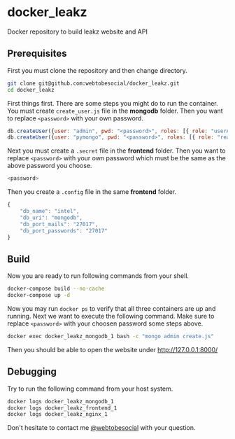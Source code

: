 # docker_leakz

Docker repository to build leakz website and API


## Prerequisites

First you must clone the repository and then change directory.

```sh
git clone git@github.com:webtobesocial/docker_leakz.git
cd docker_leakz
```

First things first. There are some steps you might do to run the container. You must create `create_user.js` file in the **mongodb** folder. Then you want to replace `<password>` with your own password.

```js
db.createUser({user: "admin", pwd: "<password>", roles: [{ role: "userAdminAnyDatabase", db: "admin" }] })
db.createUser({user: "pymongo", pwd: "<password>", roles: [{ role: "readWrite", db: "intel" }] });
```

Next you must create a `.secret` file in the **frontend** folder. Then you want to replace `<password>` with your own password which must be the same as the above password you choose.

```js
<password>
```

Then you create a `.config` file in the same **frontend** folder.

```js
{
    "db_name": "intel",
    "db_uri": "mongodb",
    "db_port_mails": "27017",
    "db_port_passwords": "27017"
}
```


## Build

Now you are ready to run following commands from your shell.

```sh
docker-compose build --no-cache
docker-compose up -d
```

Now you may run `docker ps` to verify that all three containers are up and running. Next we want to execute the following command. Make sure to replace `<password>` with your choosen password some steps above.

```sh
docker exec docker_leakz_mongodb_1 bash -c "mongo admin create.js"
```

Then you should be able to open the website under http://127.0.0.1:8000/


## Debugging

Try to run the following command from your host system.

```sh
docker logs docker_leakz_mongodb_1
docker logs docker_leakz_frontend_1
docker logs docker_leakz_nginx_1
```

Don't hesitate to contact me [@webtobesocial](https://twitter.com/webtobesocial) with your question.
